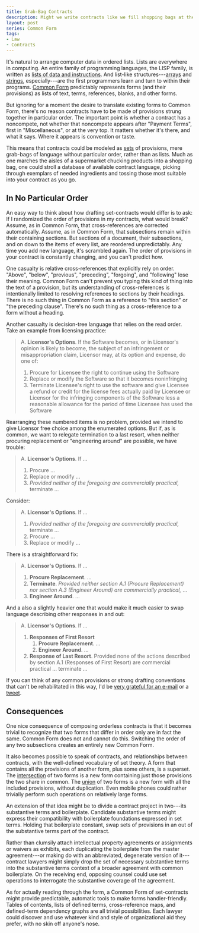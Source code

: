 ```yaml
---
title: Grab-Bag Contracts
description: Might we write contracts like we fill shopping bags at the grocery store?
layout: post
series: Common Form
tags:
- Law
- Contracts
---
```


It's natural to arrange computer data in ordered lists. Lists are everywhere in computing. An entire family of programming languages, the LISP family, is written as [lists of data and instructions](https://en.wikipedia.org/wiki/S-expression). And list-like structures---[arrays](https://en.wikipedia.org/wiki/Array_data_type) and [strings](https://en.wikipedia.org/wiki/Array_data_type), especially---are the first programmers learn and turn to within their programs. [Common Form](https://commonform.github.io) predictably represents forms (and their provisions) as lists of text, terms, references, blanks, and other forms.

But ignoring for a moment the desire to translate existing forms to Common Form, there's no reason contracts have to be made of provisions strung together in particular order. The important point is whether a contract has a noncompete, not whether that noncompete appears after "Payment Terms", first in "Miscellaneous", or at the very top. It matters whether it's there, and what it says. Where it appears is convention or taste.

This means that contracts could be modeled as [sets](https://en.wikipedia.org/wiki/Set_theory) of provisions, mere grab-bags of language without particular order, rather than as lists. Much as one marches the aisles of a supermarket chucking products into a shopping bag, one could stroll a database of available contract language, picking through exemplars of needed ingredients and tossing those most suitable into your contract as you go.

<!--jump-->

## In No Particular Order

An easy way to think about how drafting set-contracts would differ is to ask: If I randomized the order of provisions in my contracts, what would break? Assume, as in Common Form, that cross-references are corrected automatically. Assume, as in Common Form, that subsections remain within their containing sections. But sections of a document, their subsections, and on down to the items of every list, are reordered unpredictably. Any time you add new language, it's scrambled again. The order of provisions in your contract is constantly changing, and you can't predict how.

One casualty is relative cross-references that explicitly rely on order. "Above", "below", "previous", "preceding", "forgoing", and "following" lose their meaning. Common Form can't prevent you typing this kind of thing into the text of a provision, but its understanding of cross-references is intentionally limited to resolving references to sections by their headings. There is no such thing in Common Form as a reference to "this section" or "the preceding clause". There's no such thing as a cross-reference to a form without a heading.

Another casualty is decision-tree language that relies on the read order. Take an example from licensing practice:

> A. **Licensor's Options**. If the Software becomes, or in Licensor's opinion is likely to become, the subject of an infringement or misappropriation claim, Licensor may, at its option and expense, do one of:
>
> 1. Procure for Licensee the right to continue using the Software
> 2. Replace or modify the Software so that it becomes noninfringing
> 3. Terminate Licensee's right to use the software and give Licensee a refund or credit for the license fees actually paid by Licensee or Licensor for the infringing components of the Software less a reasonable allowance for the period of time Licensee  has used the Software

Rearranging these numbered items is no problem, provided we intend to give Licensor free choice among the enumerated options. But if, as is common, we want to relegate termination to a last resort, when neither procuring replacement or "engineering around" are possible, we have trouble:

> A. **Licensor's Options**. If ...
>
> 1. Procure ...
> 2. Replace or modify ...
> 3. _Provided neither of the foregoing are commercially practical,_ terminate ...

Consider:

> A. **Licensor's Options**. If ...
>
> 1. _Provided neither of the foregoing are commercially practical,_ terminate ...
> 2. Procure ...
> 3. Replace or modify ...

There is a straightforward fix:

> A. **Licensor's Options**. If ...
>
> 1. **Procure Replacement**. ...
> 2. **Terminate**. _Provided neither section A.1 (Procure Replacement) nor section A.3 (Engineer Around) are commercially practical,_ ...
> 3. **Engineer Around**. ...

And a also a slightly heavier one that would make it much easier to swap language describing other responses in and out:

> A. **Licensor's Options**. If ...
>
> 1. **Responses of First Resort**
>    1. **Procure Replacement**. ...
>    2. **Engineer Around**. ...
> 2. **Response of Last Resort**. Provided none of the actions described by section A.1 (Responses of First Resort) are commercial practical ... terminate ...

If you can think of any common provisions or strong drafting conventions that can't be rehabilitated in this way, I'd be [very grateful for an e-mail](mailto:kyle@kemitchell.com) or a [tweet](https://twitter.com/kemitchell).

## Consequences

One nice consequence of composing orderless contracts is that it becomes trivial to recognize that two forms that differ in order only are in fact the same. Common Form does not and cannot do this. Switching the order of any two subsections creates an entirely new Common Form.

It also becomes possible to speak of contracts, and relationships between contracts, with the well-defined vocabulary of set theory. A form that contains all the provisions of another form, plus some others, is a superset. The [intersection](https://en.wikipedia.org/wiki/Intersection_(set_theory)) of two forms is a new form containing just those provisions the two share in common. The [union](https://en.wikipedia.org/wiki/Union_(set_theory)) of two forms is a new form with all the included provisions, without duplication. Even mobile phones could rather trivially perform such operations on relatively large forms.

An extension of that idea might be to divide a contract project in two---its substantive terms and boilerplate. Candidate substantive terms might express their compatibility with boilerplate foundations expressed in set terms. Holding that boilerplate constant, swap sets of provisions in an out of the substantive terms part of the contract.

Rather than clumsily attach intellectual property agreements or assignments or waivers as exhibits, each duplicating the boilerplate from the master agreement---or making do with an abbreviated, degenerate version of it---contract lawyers might simply drop the set of necessary substantive terms into the substantive terms context of a broader agreement with common boilerplate. On the receiving end, opposing counsel could use set operations to interrogate the substantive coverage of the agreement.

As for actually reading through the form, a Common Form of set-contracts might provide predictable, automatic tools to make forms handler-friendly. Tables of contents, lists of defined terms, cross-reference maps, and defined-term dependency graphs are all trivial possibilities. Each lawyer could discover and use whatever kind and style of organizational aid they prefer, with no skin off anyone's nose.
